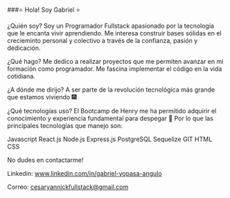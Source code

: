 ###⭐ Hola! Soy Gabriel ⭐

¿Quién soy?
Soy un Programador Fullstack apasionado por la tecnología que le encanta vivir aprendiendo.
Me interesa construir bases sólidas en el crecieminto personal y colectivo a través de la confianza, pasión y dedicación.

¿Qué hago?
Me dedico a realizar proyectos que me permiten avanzar en mi formación como programador. Me fascina implementar el código en la vida cotidiana.

¿A dónde me dirijo?
A ser parte de la revolución tecnológica más grande que estamos viviendo 🎆

¿Qué tecnologías uso?
El Bootcamp de Henry me ha permitido adquirir el conocimiento y experiencia fundamental para despegar 🚀 Por lo que las principales tecnologías que manejo son:

Javascript
React.js
Node.js
Express.js
PostgreSQL
Sequelize
GIT
HTML
CSS

No dudes en contactarme!

Linkedin: www.linkedin.com/in/gabriel-yopasa-angulo

Correo: cesaryannickfullstack@gmail.com
